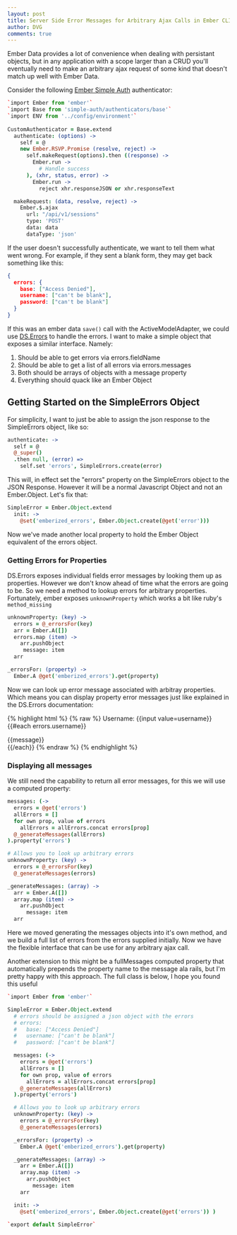 ```yaml
---
layout: post
title: Server Side Error Messages for Arbitrary Ajax Calls in Ember CLI
author: DVG
comments: true
---
```


Ember Data provides a lot of convenience when dealing with persistant objects, but in any application with a scope larger than a CRUD you'll eventually need to make an arbitrary ajax request of some kind that doesn't match up well with Ember Data.

Consider the following [Ember Simple Auth][ember-simple-auth] authenticator:

```coffeescript
`import Ember from 'ember'`
`import Base from 'simple-auth/authenticators/base'`
`import ENV from '../config/environment'`
 
CustomAuthenticator = Base.extend
  authenticate: (options) ->
    self = @
    new Ember.RSVP.Promise (resolve, reject) ->
      self.makeRequest(options).then ((response) ->
        Ember.run ->
          # Handle success
      ), (xhr, status, error) ->
        Ember.run ->
          reject xhr.responseJSON or xhr.responseText

  makeRequest: (data, resolve, reject) ->
    Ember.$.ajax
      url: "/api/v1/sessions"
      type: 'POST'
      data: data
      dataType: 'json'
```

If the user doesn't successfully authenticate, we want to tell them what went wrong. For example, if they sent a blank form, they may get back something like this:

```json
{
  errors: {
    base: ["Access Denied"],
    username: ["can't be blank"],
    password: ["can't be blank"]
  }
}
```

If this was an ember data `save()` call with the ActiveModelAdapter, we could use [DS.Errors][ds-errors] to handle the errors. I want to make a simple object that exposes a similar interface. Namely:

1. Should be able to get errors via errors.fieldName
2. Should be able to get a list of all errors via errors.messages
3. Both should be arrays of objects with a message property
4. Everything should quack like an Ember Object

## Getting Started on the SimpleErrors Object

For simplicity, I want to just be able to assign the json response to the SimpleErrors object, like so:

```coffeescript
authenticate: ->
  self = @
  @_super()
  .then null, (error) =>
    self.set 'errors', SimpleErrors.create(error)
```

This will, in effect set the "errors" property on the SimpleErrors object to the JSON Response. However it will be a normal Javascript Object and not an Ember.Object. Let's fix that:

```coffeescript
SimpleError = Ember.Object.extend
  init: ->
    @set('emberized_errors', Ember.Object.create(@get('error')))
```

Now we've made another local property to hold the Ember Object equivalent of the errors object.

### Getting Errors for Properties
  
DS.Errors exposes individual fields error messages by looking them up as properties. However we don't know ahead of time what the errors are going to be. So we need a method to lookup errors for arbitrary properties. Fortunately, ember exposes `unknownProperty` which works a bit like ruby's `method_missing`

```coffeescript
unknownProperty: (key) ->
  errors = @_errorsFor(key)
  arr = Ember.A([])
  errors.map (item) ->
    arr.pushObject
     message: item
  arr

_errorsFor: (property) ->
  Ember.A @get('emberized_errors').get(property)
```

Now we can look up error message associated with arbitray properties. Which means you can display property error messages just like explained in the DS.Errors documentation:

{% highlight html %}
{% raw %}
<label>Username: {{input value=username}} </label>
{{#each errors.username}}
  <div class="error">
    {{message}}
  </div>
{{/each}}
{% endraw %}
{% endhighlight %}

### Displaying all messages

We still need the capability to return all error messages, for this we will use a computed property:

```coffeescript
messages: (->
  errors = @get('errors')
  allErrors = []
  for own prop, value of errors
    allErrors = allErrors.concat errors[prop]
  @_generateMessages(allErrors)
).property('errors')

# Allows you to look up arbitrary errors
unknownProperty: (key) ->
  errors = @_errorsFor(key)
  @_generateMessages(errors)

_generateMessages: (array) ->
  arr = Ember.A([])
  array.map (item) ->
    arr.pushObject
      message: item
  arr
```

Here we moved generating the messages objects into it's own method, and we build a full list of errors from the errors supplied initially. Now we have the flexible interface that can be use for any arbitrary ajax call.

Another extension to this might be a fullMessages computed property that automatically prepends the property name to the message ala rails, but I'm pretty happy with this approach. The full class is below, I hope you found this useful

```coffeescript
`import Ember from 'ember'`

SimpleError = Ember.Object.extend
  # errors should be assigned a json object with the errors
  # errors:
  #   base: ["Access Denied"]
  #   username: ["can't be blank"]
  #   password: ["can't be blank"]

  messages: (->
    errors = @get('errors')
    allErrors = []
    for own prop, value of errors
      allErrors = allErrors.concat errors[prop]
    @_generateMessages(allErrors)
  ).property('errors')

  # Allows you to look up arbitrary errors
  unknownProperty: (key) ->
    errors = @_errorsFor(key)
    @_generateMessages(errors)

  _errorsFor: (property) ->
    Ember.A @get('emberized_errors').get(property)

  _generateMessages: (array) ->
    arr = Ember.A([])
    array.map (item) ->
      arr.pushObject
        message: item
    arr

  init: ->
    @set('emberized_errors', Ember.Object.create(@get('errors')) )

`export default SimpleError`
```

[ds-errors]: http://emberjs.com/api/data/classes/DS.Errors.html
[ember-simple-auth]: https://github.com/simplabs/ember-simple-auth

